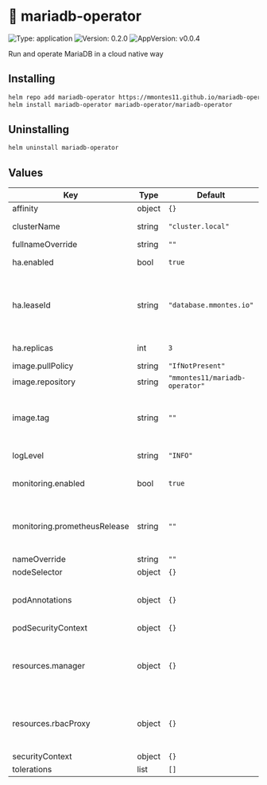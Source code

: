 
# 🦭 mariadb-operator

[//]: # (README.md generated by gotmpl. DO NOT EDIT.)

![Type: application](https://img.shields.io/badge/Type-application-informational?style=flat-square) ![Version: 0.2.0](https://img.shields.io/badge/Version-0.2.0-informational?style=flat-square) ![AppVersion: v0.0.4](https://img.shields.io/badge/AppVersion-v0.0.4-informational?style=flat-square)

Run and operate MariaDB in a cloud native way

## Installing
```bash
helm repo add mariadb-operator https://mmontes11.github.io/mariadb-operator
helm install mariadb-operator mariadb-operator/mariadb-operator
```

## Uninstalling
```bash
helm uninstall mariadb-operator
```

## Values

| Key | Type | Default | Description |
|-----|------|---------|-------------|
| affinity | object | `{}` |  |
| clusterName | string | `"cluster.local"` | Cluster DNS name |
| fullnameOverride | string | `""` |  |
| ha.enabled | bool | `true` | Enable high availability |
| ha.leaseId | string | `"database.mmontes.io"` | Lease resource name to be used for leader election |
| ha.replicas | int | `3` | Number of replicas |
| image.pullPolicy | string | `"IfNotPresent"` |  |
| image.repository | string | `"mmontes11/mariadb-operator"` |  |
| image.tag | string | `""` | The image tag to use. The default is the chart appVersion. |
| logLevel | string | `"INFO"` | Controller log level |
| monitoring.enabled | bool | `true` | Enable prometheus metrics |
| monitoring.prometheusRelease | string | `""` | 'release' label to include in Prometheus resources |
| nameOverride | string | `""` |  |
| nodeSelector | object | `{}` |  |
| podAnnotations | object | `{}` | Annotations to add to controller Pod |
| podSecurityContext | object | `{}` |  |
| resources.manager | object | `{}` | Resources to be added to the controller manager container |
| resources.rbacProxy | object | `{}` | Resources to be added to the rbac proxy container |
| securityContext | object | `{}` |  |
| tolerations | list | `[]` |  |
